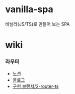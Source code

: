 # vanilla-spa

바닐라(JS/TS)로 만들어 보는 SPA

# wiki
###  라우터
- [노션](https://carpal-dryer-922.notion.site/Vanllia-77683594f0e948cfbcebb9c8fa720af5)
- [블로그](https://seunggyu.kr/posts/29)
- [구현 브랜치/2-router-ts ](https://github.com/KIMSEUNGGYU/vanilla-spa/tree/2-router-ts)
